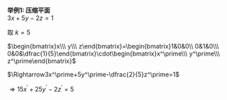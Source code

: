 **举例1: 压缩平面**  
$3x+5y-2z=1$  
  
取 $k=5$  
  
$\begin{bmatrix}x\\\ y\\\ z\end{bmatrix}=\begin{bmatrix}1&0&0\\ 0&1&0\\\ 0&0&\dfrac{1}{5}\end{bmatrix}\cdot\begin{bmatrix}x^\prime\\\ y^\prime\\\ z^\prime\end{bmatrix}$  
  
$\Rightarrow3x^\prime+5y^\prime-\dfrac{2}{5}z^\prime=1$  
  
$\Rightarrow15x^\prime+25y^\prime-2z^\prime=5$  
  
